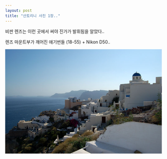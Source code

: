 ```yaml
---
layout: post
title: "산토리니 사진 1장.."
---
```


비싼 렌즈는 이런 곳에서 써야 진가가 발휘됨을 알았다..

렌즈 마운트부가 깨어진 애기번들 (18-55) + Nikon D50..

![image](/assets/images/d43244342e02e49d251779379540d880.png)




